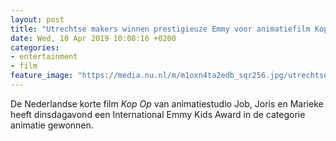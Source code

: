```yaml
---
layout: post
title: "Utrechtse makers winnen prestigieuze Emmy voor animatiefilm Kop Op"
date: Wed, 10 Apr 2019 10:08:16 +0200
categories: 
- entertainment 
- film 
feature_image: "https://media.nu.nl/m/m1oxn4ta2edb_sqr256.jpg/utrechtse-makers-winnen-prestigieuze-emmy-voor-animatiefilm-kop-op.jpg"
---
```


De Nederlandse korte film <em>Kop Op</em> van animatiestudio Job, Joris en Marieke heeft dinsdagavond een International Emmy Kids Award in de categorie animatie gewonnen.
